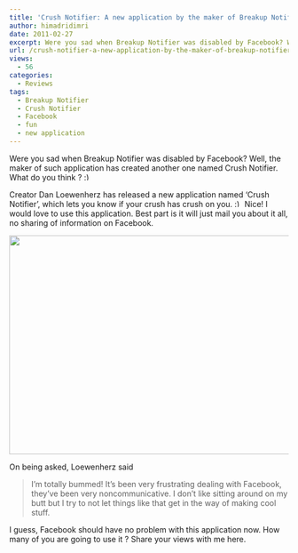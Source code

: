 ```yaml
---
title: 'Crush Notifier: A new application by the maker of Breakup Notifier'
author: himadridimri
date: 2011-02-27
excerpt: Were you sad when Breakup Notifier was disabled by Facebook? Well, the maker of such application has created another one named Crush Notifier. What do you think ? :)
url: /crush-notifier-a-new-application-by-the-maker-of-breakup-notifier/
views:
  - 56
categories:
  - Reviews
tags:
  - Breakup Notifier
  - Crush Notifier
  - Facebook
  - fun
  - new application
---
```

Were you sad when Breakup Notifier was disabled by Facebook? Well, the maker of such application has created another one named Crush Notifier. What do you think ? <img src="http://devilsworkshop.org/wp-includes/images/smilies/simple-smile.png" alt=":)" class="wp-smiley" style="height: 1em; max-height: 1em;" />

Creator Dan Loewenherz has released a new application named &#8216;Crush Notifier&#8217;, which lets you know if your crush has crush on you. <img src="http://devilsworkshop.org/wp-includes/images/smilies/simple-smile.png" alt=":)" class="wp-smiley" style="height: 1em; max-height: 1em;" /> Nice! I would love to use this application. Best part is it will just mail you about it all, no sharing of information on Facebook.

[<img class="alignnone size-full wp-image-5954" src="http://cdn.devilsworkshop.org/files/2011/02/CrushNotifier.png" alt="" width="588" height="394" />][1]

On being asked, Loewenherz said

> I&#8217;m totally bummed! It&#8217;s been very frustrating dealing with Facebook, they&#8217;ve been very noncommunicative. I don&#8217;t like sitting around on my butt but I try to not let things like that get in the way of making cool stuff.

I guess, Facebook should have no problem with this application now. How many of you are going to use it ? Share your views with me here.

 [1]: http://cdn.devilsworkshop.org/files/2011/02/CrushNotifier.png
